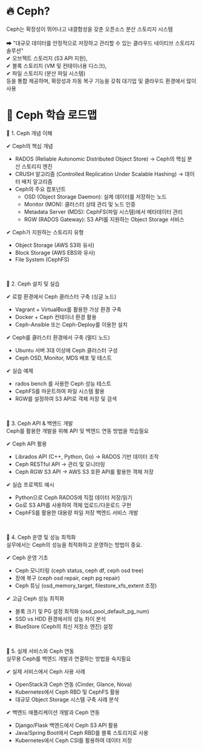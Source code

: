 # 🔥 Ceph?
Ceph는 확장성이 뛰어나고 내결함성을 갖춘 오픈소스 분산 스토리지 시스템<br/><br/>
  ➡ "대규모 데이터를 안정적으로 저장하고 관리할 수 있는 클라우드 네이티브 스토리지 솔루션"<br/>
    ✔ 오브젝트 스토리지 (S3 API 지원),<br/>
    ✔ 블록 스토리지 (VM 및 컨테이너용 디스크),<br/>
    ✔ 파일 스토리지 (분산 파일 시스템)<br/>
    등을 통합 제공하며, 확장성과 자동 복구 기능을 갖춰 대기업 및 클라우드 환경에서 많이 사용


# 🚀 Ceph 학습 로드맵

🔹 1. Ceph 개념 이해<br/>

✔ Ceph의 핵심 개념
  - RADOS (Reliable Autonomic Distributed Object Store) → Ceph의 핵심 분산 스토리지 엔진
  - CRUSH 알고리즘 (Controlled Replication Under Scalable Hashing) → 데이터 배치 알고리즘
  - Ceph의 주요 컴포넌트
    - OSD (Object Storage Daemon): 실제 데이터를 저장하는 노드
    - Monitor (MON): 클러스터 상태 관리 및 노드 인증
    - Metadata Server (MDS): CephFS(파일 시스템)에서 메타데이터 관리
    - RGW (RADOS Gateway): S3 API를 지원하는 Object Storage 서비스
      
✔ Ceph가 지원하는 스토리지 유형
  - Object Storage (AWS S3와 유사)
  - Block Storage (AWS EBS와 유사)
  - File System (CephFS)

<br/>

🔹 2. Ceph 설치 및 실습<br/>

✔ 로컬 환경에서 Ceph 클러스터 구축 (싱글 노드)
  - Vagrant + VirtualBox를 활용한 가상 환경 구축
  - Docker + Ceph 컨테이너 환경 활용
  - Ceph-Ansible 또는 Ceph-Deploy를 이용한 설치
    
✔ Ceph를 클러스터 환경에서 구축 (멀티 노드)
  - Ubuntu 서버 3대 이상에 Ceph 클러스터 구성
  - Ceph OSD, Monitor, MDS 배포 및 테스트
    
✔ 실습 예제
  - rados bench 를 사용한 Ceph 성능 테스트
  - CephFS를 마운트하여 파일 시스템 활용
  - RGW를 설정하여 S3 API로 객체 저장 및 검색

<br/>

🔹 3. Ceph API & 백엔드 개발<br/>
Ceph를 활용한 개발을 위해 API 및 백엔드 연동 방법을 학습필요<br/>

✔ Ceph API 활용
  - Librados API (C++, Python, Go) → RADOS 기반 데이터 조작
  - Ceph RESTful API → 관리 및 모니터링
  - Ceph RGW S3 API → AWS S3 호환 API를 활용한 객체 저장
    
✔ 실습 프로젝트 예시
  - Python으로 Ceph RADOS에 직접 데이터 저장/읽기
  - Go로 S3 API를 사용하여 객체 업로드/다운로드 구현
  - CephFS를 활용한 대용량 파일 저장 백엔드 서비스 개발

<br/>

🔹 4. Ceph 운영 및 성능 최적화<br/>
실무에서는 Ceph의 성능을 최적화하고 운영하는 방법이 중요.<br/>

✔ Ceph 운영 기초
  - Ceph 모니터링 (ceph status, ceph df, ceph osd tree)
  - 장애 복구 (ceph osd repair, ceph pg repair)
  - Ceph 튜닝 (osd_memory_target, filestore_xfs_extent 조정)
    
✔ 고급 Ceph 성능 최적화
  - 블록 크기 및 PG 설정 최적화 (osd_pool_default_pg_num)
  - SSD vs HDD 환경에서의 성능 차이 분석
  - BlueStore (Ceph의 최신 저장소 엔진) 설정

<br/>

🔹 5. 실제 서비스와 Ceph 연동<br/>
실무용 Ceph를 백엔드 개발과 연결하는 방법을 숙지필요<br/>

✔ 실제 서비스에서 Ceph 사용 사례
  - OpenStack과 Ceph 연동 (Cinder, Glance, Nova)
  - Kubernetes에서 Ceph RBD 및 CephFS 활용
  - 대규모 Object Storage 시스템 구축 사례 분석
    
✔ 백엔드 애플리케이션 개발과 Ceph 연동
  - Django/Flask 백엔드에서 Ceph S3 API 활용
  - Java/Spring Boot에서 Ceph RBD를 블록 스토리지로 사용
  - Kubernetes에서 Ceph CSI를 활용하여 데이터 저장
